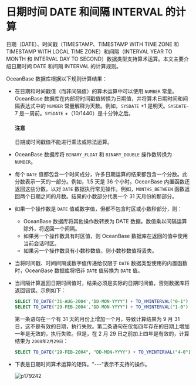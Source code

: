 # 日期时间 DATE 和间隔 INTERVAL 的计算

日期（DATE）、时间戳（TIMESTAMP、TIMESTAMP WITH TIME ZONE 和 TIMESTAMP WITH LOCAL TIME ZONE）和间隔（INTERVAL YEAR TO MONTH 和 INTERVAL DAY TO SECOND）数据类型支持算术运算。本文主要介绍日期时间 DATE 和间隔 INTERVAL 的计算规则。

OceanBase 数据库根据以下规则计算结果：

* 在日期和时间戳值（而非间隔值）的算术运算中可以使用 `NUMBER` 常量。OceanBase 数据库在内部将时间戳值转换为日期值，并将算术日期时间和间隔表达式中的 `NUMBER` 常量解释为天数。例如，`SYSDATE` +1 是明天。`SYSDATE`-7 是一周前。`SYSDATE` +（10/1440）是十分钟之后。

  <main id="notice" type='notice'>
    <h4>注意</h4>
    <p>日期或时间戳值不能进行乘法或除法运算。</p>
  </main>
  
* OceanBase 数据库将 `BINARY_FLOAT` 和 `BINARY_DOUBLE` 操作数转换为 `NUMBER`。

* 每个 `DATE` 值都包含一个时间成分，许多日期运算的结果都包含一个分数。此分数表示一天的一部分。例如，1.5 天是 36 个小时。OceanBase 内置函数还返回这些分数，以对 `DATE` 数据执行常见操作。例如，`MONTHS_BETWEEN` 函数返回两个日期之间的月数。结果的小数部分代表一个 31 天月份的那部分。

* 如果一个操作数是 `DATE` 值或数字值，但都不包含时区或小数秒部分，则：

  * OceanBase 数据库将其他操作数转换为 DATE 数据。数值乘以间隔运算除外，将返回一个间隔。
  * 如果另一个操作数具有时区值，则 OceanBase 数据库在返回的值中使用当前会话时区。
  * 如果另一个操作数具有小数秒数值，则小数秒数值将丢失。

* 当将时间戳、时间间隔或数字值传递给仅限于 `DATE` 数据类型使用的内置函数时，OceanBase 数据库将把非 `DATE` 值转换为 `DATE` 值。

* 当间隔计算返回日期时间值时，结果必须是实际的日期时间值，否则数据库将返回错误。示例如下：

  ```sql
  SELECT TO_DATE("31-AUG-2004','DD-MON-YYYY") + TO_YMINTERVAL("0-1") FROM DUAL;
  SELECT TO_DATE("29-FEB-2004','DD-MON-YYYY") + TO_YMINTERVAL("1-0") FROM DUAL;
  ```

  第一条语句在一个有 31 天的月份上增加一个月，导致计算结果为 9 月 31 日，这不是有效的日期，执行失败。第二条语句在仅每四年存在的日期上增加一年是无效的，执行失败。但是，在 2 月 29 日之前加上四年是有效的，计算结果为 `2008年2月29日`：

  ```sql
  SELECT TO_DATE("29-FEB-2004", "DD-MON-YYYY") + TO_YMINTERVAL("4-0") FROM DUAL;
  ```

* 下表是日期时间算术运算的矩阵。"---"表示不支持的操作。

  ![p179242](https://help-static-aliyun-doc.aliyuncs.com/assets/img/zh-CN/7110319361/p367602.png)
  